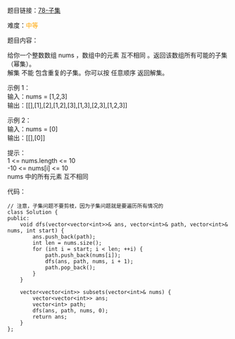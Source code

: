 题目链接：[78-子集](https://leetcode-cn.com/problems/subsets/)

难度：<font color="Orange">中等</font>

题目内容：

给你一个整数数组 nums ，数组中的元素 互不相同 。返回该数组所有可能的子集（幂集）。<br>
解集 不能 包含重复的子集。你可以按 任意顺序 返回解集。

示例 1：<br>
输入：nums = [1,2,3]<br>
输出：\[[],[1],[2],[1,2],[3],[1,3],[2,3],[1,2,3]]

示例 2：<br>
输入：nums = [0]<br>
输出：\[[],[0]]

提示：<br>
1 <= nums.length <= 10<br>
-10 <= nums[i] <= 10<br>
nums 中的所有元素 互不相同


代码：
```
// 注意，子集问题不要剪枝，因为子集问题就是要遍历所有情况的
class Solution {
public:
    void dfs(vector<vector<int>>& ans, vector<int>& path, vector<int>& nums, int start) {
        ans.push_back(path);
        int len = nums.size();
        for (int i = start; i < len; ++i) {
            path.push_back(nums[i]);
            dfs(ans, path, nums, i + 1);
            path.pop_back();
        }
    }

    vector<vector<int>> subsets(vector<int>& nums) {
        vector<vector<int>> ans;
        vector<int> path;
        dfs(ans, path, nums, 0);
        return ans;
    }
};
```